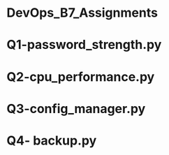 # DevOps_B7_Assignments
# Q1-password_strength.py
# Q2-cpu_performance.py
# Q3-config_manager.py
# Q4- backup.py